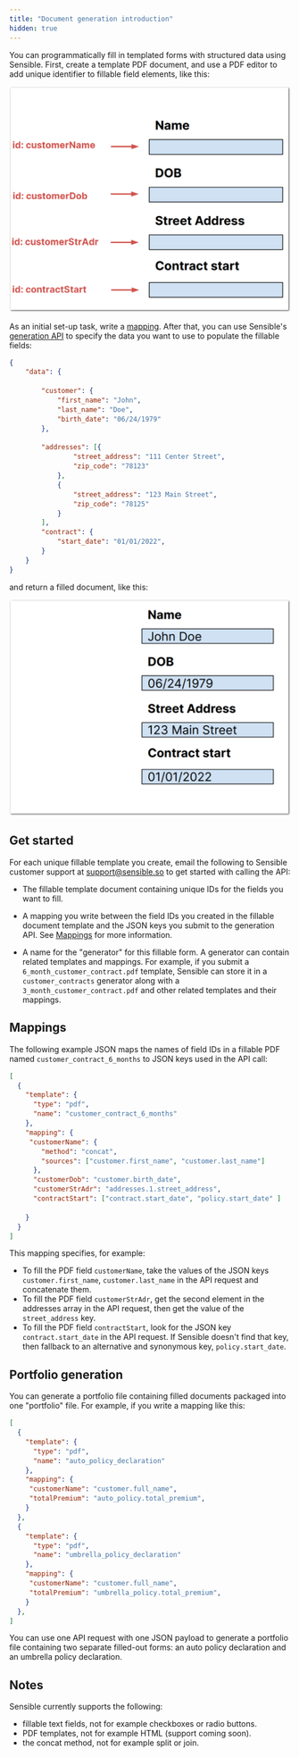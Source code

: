 ```yaml
---
title: "Document generation introduction"
hidden: true
---
```


 You can programmatically fill in templated forms with structured data using Sensible. First, create a template PDF document, and use a PDF editor to add unique identifier to fillable field elements, like this: 

![Click to enlarge](https://raw.githubusercontent.com/sensible-hq/sensible-docs/main/readme-sync/assets/v0/images/final/docgen-1.png)

As an initial set-up task, write a [mapping](doc:document-generation-intro#mapping). After that, you can use Sensible's [generation API](https://docs.sensible.so/reference/fill-form) to specify the data you want to use to populate the fillable fields:

```json
{
	"data": {

		"customer": {
			"first_name": "John",
			"last_name": "Doe",
			"birth_date": "06/24/1979"
		},

		"addresses": [{
				"street_address": "111 Center Street",
				"zip_code": "78123"
			},
			{
				"street_address": "123 Main Street",
				"zip_code": "78125"
			}
		],
		"contract": {
			"start_date": "01/01/2022",
		}
	}
}
```

and return a filled document, like this:

![Click to enlarge](https://raw.githubusercontent.com/sensible-hq/sensible-docs/main/readme-sync/assets/v0/images/final/docgen-2.png)

Get started
---

For each unique fillable template you create, email the following to Sensible customer support at support@sensible.so to get started with calling the API: 

- The fillable template document containing unique IDs for the fields you want to fill.

- A mapping you write between the field IDs you created in the fillable document template and the JSON keys you submit to the generation API. See [Mappings](doc:document-generation-intro#mappings) for more information. 

- A name for the "generator" for this fillable form. A generator can contain related templates and mappings. For example, if you submit a `6_month_customer_contract.pdf` template, Sensible can store it in a `customer_contracts` generator along with a `3_month_customer_contract.pdf` and other related templates and their mappings.

Mappings
----
The following example JSON maps the names of field IDs in a fillable PDF named `customer_contract_6_months` to JSON keys used in the API call:


```json
[
  {
    "template": {
      "type": "pdf",
      "name": "customer_contract_6_months"
    },
    "mapping": {
     "customerName": {
        "method": "concat",
        "sources": ["customer.first_name", "customer.last_name"]
      },
      "customerDob": "customer.birth_date",  
      "customerStrAdr": "addresses.1.street_address",
      "contractStart": ["contract.start_date", "policy.start_date" ]

    }
  }
]

```

This mapping specifies, for example:

- To fill the PDF field `customerName`, take the values of the JSON keys `customer.first_name`, `customer.last_name` in the API request and concatenate them. 
- To fill the PDF field `customerStrAdr`, get the second element in the addresses array in the API request, then get the value of the `street_address` key.
- To fill the PDF field `contractStart`, look for the JSON key `contract.start_date` in the API request. If Sensible doesn't find that key, then fallback to an alternative and synonymous key, `policy.start_date`.

Portfolio generation
----

You can generate a portfolio file containing filled documents packaged into one "portfolio" file. For example, if you write a mapping like this:

```json
[
  {
    "template": {
      "type": "pdf",
      "name": "auto_policy_declaration"
    },
    "mapping": {
     "customerName": "customer.full_name",
     "totalPremium": "auto_policy.total_premium",  
    }
  },
  {
    "template": {
      "type": "pdf",
      "name": "umbrella_policy_declaration"
    },
    "mapping": {
     "customerName": "customer.full_name",
     "totalPremium": "umbrella_policy.total_premium",  
    }
  }, 
]
```

You can use one API request with one JSON payload to generate a portfolio file containing two separate filled-out forms: an auto policy declaration and an umbrella policy declaration.

Notes
---

Sensible currently supports the following:

- fillable text fields, not for example checkboxes or radio buttons.
- PDF templates, not for example HTML (support coming soon).
- the concat method, not for example split or join.

